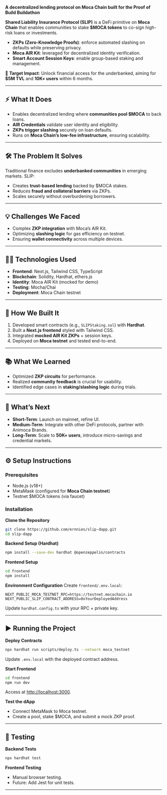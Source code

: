 **A decentralized lending protocol on Moca Chain built for the Proof of Build Buildathon**

**Shared Liability Insurance Protocol (SLIP)** is a DeFi primitive on **Moca Chain** that enables communities to stake **\$MOCA tokens** to co-sign high-risk loans or investments.

* **ZKPs (Zero-Knowledge Proofs)**: enforce automated slashing on defaults while preserving privacy.
* **Moca AIR Kit**: leveraged for decentralized identity verification.
* **Smart Account Session Keys**: enable group-based staking and management.

🚀 **Target Impact**: Unlock financial access for the underbanked, aiming for **\$5M TVL** and **10K+ users** within 6 months.

---

## ⚡ What It Does

* Enables decentralized lending where **communities pool \$MOCA** to back loans.
* **AIR Credentials** validate user identity and eligibility.
* **ZKPs trigger slashing** securely on loan defaults.
* Runs on **Moca Chain’s low-fee infrastructure**, ensuring scalability.

---

## 🛠️ The Problem It Solves

Traditional finance excludes **underbanked communities** in emerging markets. SLIP:

* Creates **trust-based lending** backed by \$MOCA stakes.
* Reduces **fraud and collateral barriers** via ZKPs.
* Scales securely without overburdening borrowers.

---

## 💡 Challenges We Faced

* Complex **ZKP integration** with Moca’s AIR Kit.
* Optimizing **slashing logic** for gas efficiency on testnet.
* Ensuring **wallet connectivity** across multiple devices.

---

## 🧑‍💻 Technologies Used

* **Frontend**: Next.js, Tailwind CSS, TypeScript
* **Blockchain**: Solidity, Hardhat, ethers.js
* **Identity**: Moca AIR Kit (mocked for demo)
* **Testing**: Mocha/Chai
* **Deployment**: Moca Chain testnet

---

## 🔨 How We Built It

1. Developed smart contracts (e.g., `SLIPStaking.sol`) with **Hardhat**.
2. Built a **Next.js frontend** styled with Tailwind CSS.
3. Integrated **mocked AIR Kit ZKPs** + session keys.
4. Deployed on **Moca testnet** and tested end-to-end.

---

## 📚 What We Learned

* Optimized **ZKP circuits** for performance.
* Realized **community feedback** is crucial for usability.
* Identified edge cases in **staking/slashing logic** during trials.

---

## 🚀 What’s Next

* **Short-Term**: Launch on mainnet, refine UI.
* **Medium-Term**: Integrate with other DeFi protocols, partner with Animoca Brands.
* **Long-Term**: Scale to **50K+ users**, introduce micro-savings and credential markets.

---

## ⚙️ Setup Instructions

### Prerequisites

* Node.js (v18+)
* MetaMask (configured for **Moca Chain testnet**)
* Testnet \$MOCA tokens (via faucet)

### Installation

**Clone the Repository**

```bash
git clone https://github.com/ernnies/slip-dapp.git
cd slip-dapp
```

**Backend Setup (Hardhat)**

```bash
npm install --save-dev hardhat @openzeppelin/contracts
```

**Frontend Setup**

```bash
cd frontend
npm install
```

**Environment Configuration**
Create `frontend/.env.local`:

```env
NEXT_PUBLIC_MOCA_TESTNET_RPC=https://testnet.mocachain.io
NEXT_PUBLIC_SLIP_CONTRACT_ADDRESS=0xYourDeployedAddress
```

Update `hardhat.config.ts` with your RPC + private key.

---

## ▶️ Running the Project

**Deploy Contracts**

```bash
npx hardhat run scripts/deploy.ts --network moca_testnet
```

Update `.env.local` with the deployed contract address.

**Start Frontend**

```bash
cd frontend
npm run dev
```

Access at [http://localhost:3000](http://localhost:3000).

**Test the dApp**

* Connect MetaMask to Moca testnet.
* Create a pool, stake \$MOCA, and submit a mock ZKP proof.

---

## 🧪 Testing

**Backend Tests**

```bash
npx hardhat test
```

**Frontend Testing**

* Manual browser testing.
* Future: Add Jest for unit tests.

---